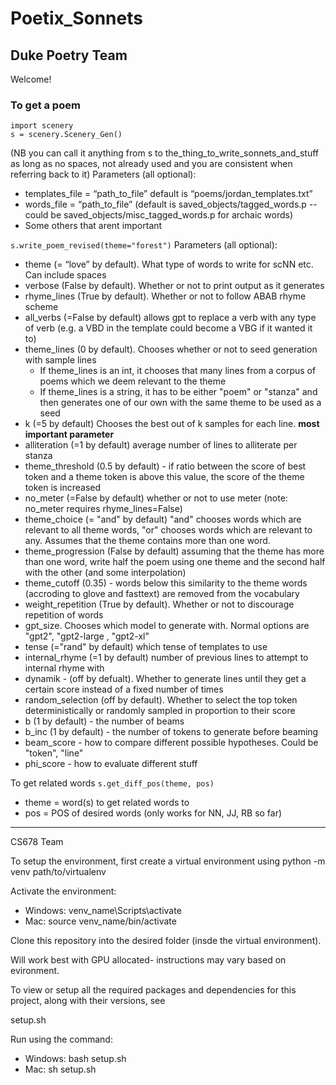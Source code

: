 # Poetix_Sonnets

## Duke Poetry Team

Welcome!

### To get a poem

```
import scenery
s = scenery.Scenery_Gen()
```
(NB you can call it anything from s to the_thing_to_write_sonnets_and_stuff as long as no spaces, not already used and you are consistent when referring back to it)
Parameters (all optional):
- templates_file = “path_to_file” default is “poems/jordan_templates.txt”
- words_file = “path_to_file” (default is saved_objects/tagged_words.p -- could be saved_objects/misc_tagged_words.p for archaic words)
- Some others that arent important

`s.write_poem_revised(theme="forest")`
Parameters (all optional):
- theme (= “love” by default). What type of words to write for scNN etc. Can include spaces
- verbose (False by default). Whether or not to print output as it generates
- rhyme_lines (True by default). Whether or not to follow ABAB rhyme scheme 
- all_verbs (=False by default) allows gpt to replace a verb with any type of verb (e.g. a VBD in the template could become a VBG if it wanted it to)
- theme_lines (0 by default). Chooses whether or not to seed generation with sample lines
  -   If theme_lines is an int, it chooses that many lines from a corpus of poems which we deem relevant to the theme
  -   If theme_lines is a string, it has to be either "poem" or "stanza" and then generates one of our own with the same theme to be used as a seed
- k (=5 by default) Chooses the best out of k samples for each line. **most important parameter**
- alliteration (=1 by default) average number of lines to alliterate per stanza
- theme_threshold (0.5 by default) - if ratio between the score of best token and a theme token is above this value, the score of the theme token is increased
- no_meter (=False by default) whether or not to use meter (note: no_meter requires rhyme_lines=False)
- theme_choice (= "and" by default) "and" chooses words which are relevant to all theme words, "or" chooses words which are relevant to any. Assumes that the theme contains more than one word.
- theme_progression (False by default) assuming that the theme has more than one word, write half the poem using one theme and the second half with the other (and some interpolation)
- theme_cutoff (0.35) - words below this similarity to the theme words (accroding to glove and fasttext) are removed from the vocabulary
- weight_repetition (True by default). Whether or not to discourage repetition of words
- gpt_size. Chooses which model to generate with. Normal options are "gpt2", "gpt2-large
, "gpt2-xl"
- tense (="rand" by default) which tense of templates to use
- internal_rhyme (=1 by default) number of previous lines to attempt to internal rhyme with
- dynamik - (off by defualt). Whether to generate lines until they get a certain score instead of a fixed number of times
- random_selection (off by default). Whether to select the top token deterministically or randomly sampled in proportion to their score
- b (1 by default) - the number of beams
- b_inc (1 by default) - the number of tokens to generate before beaming
- beam_score - how to compare different possible hypotheses. Could be "token", "line"
- phi_score - how to evaluate different stuff

To get related words
`s.get_diff_pos(theme, pos)`
- theme = word(s) to get related words to
- pos = POS of desired words (only works for NN, JJ, RB so far)

-----------------------------------------------------------------------------------------------------------------------------

CS678 Team

To setup the environment, first create a virtual environment using python -m venv path/to/virtualenv

Activate the environment:
  - Windows: venv_name\Scripts\activate
  - Mac: source venv_name/bin/activate

Clone this repository into the desired folder (insde the virtual environment).

Will work best with GPU allocated- instructions may vary based on evironment.

To view or setup all the required packages and dependencies for this project, along with their versions, see

setup.sh

Run using the command: 
 - Windows: bash setup.sh
 - Mac: sh setup.sh




